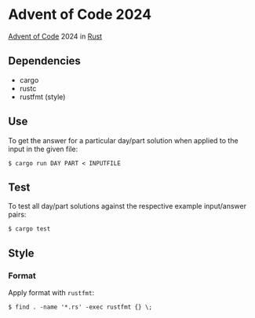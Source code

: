 Advent of Code 2024
===================

[Advent of Code](https://adventofcode.com/2024) 2024 in
[Rust](https://www.rust-lang.org/)


Dependencies
------------

 * cargo
 * rustc
 * rustfmt (style)


Use
---

To get the answer for a particular day/part solution when applied to the input
in the given file:

    $ cargo run DAY PART < INPUTFILE


Test
----

To test all day/part solutions against the respective example input/answer
pairs:

    $ cargo test


Style
-----

### Format

Apply format with `rustfmt`:

    $ find . -name '*.rs' -exec rustfmt {} \;
